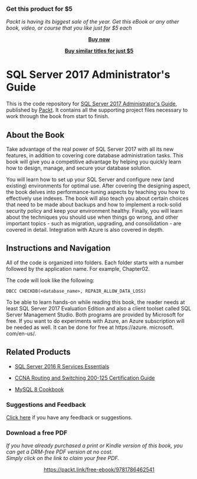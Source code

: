 
### Get this product for $5

<i>Packt is having its biggest sale of the year. Get this eBook or any other book, video, or course that you like just for $5 each</i>


<b><p align='center'>[Buy now](https://packt.link/9781786462541)</p></b>


<b><p align='center'>[Buy similar titles for just $5](https://subscription.packtpub.com/search)</p></b>


# SQL Server 2017 Administrator's Guide
This is the code repository for [SQL Server 2017 Administrator's Guide](https://www.packtpub.com/big-data-and-business-intelligence/sql-server-2017-administrators-guide?utm_source=github&utm_medium=repository&utm_campaign=9781786462541), published by [Packt](https://www.packtpub.com/?utm_source=github). It contains all the supporting project files necessary to work through the book from start to finish.
## About the Book
Take advantage of the real power of SQL Server 2017 with all its new features, in addition to covering core database administration tasks. This book will give you a competitive advantage by helping you quickly learn how to design, manage, and secure your database solution.

You will learn how to set up your SQL Server and configure new (and existing) environments for optimal use. After covering the designing aspect, the book delves into performance-tuning aspects by teaching you how to effectively use indexes. The book will also teach you about certain choices that need to be made about backups and how to implement a rock-solid security policy and keep your environment healthy. Finally, you will learn about the techniques you should use when things go wrong, and other important topics - such as migration, upgrading, and consolidation - are covered in detail. Integration with Azure is also covered in depth.

## Instructions and Navigation
All of the code is organized into folders. Each folder starts with a number followed by the application name. For example, Chapter02.



The code will look like the following:
```
DBCC CHECKDB(<database_name>, REPAIR_ALLOW_DATA_LOSS)
```

To be able to learn hands-on while reading this book, the reader needs at least SQL Server 2017 Evaluation Edition and also a client toolset called SQL Server Management Studio. Both programs are provided by Microsoft for free.
If you want to do experiments with Azure, an Azure subscription will be needed as well. It can be done for free at https://azure. microsoft. com/en-us/.

## Related Products
* [SQL Server 2016 R Services Essentials](https://www.packtpub.com/big-data-and-business-intelligence/sql-server-2016-r-services-essentials?utm_source=github&utm_medium=repository&utm_campaign=9781787283572)

* [CCNA Routing and Switching 200-125 Certification Guide](https://www.packtpub.com/networking-and-servers/ccna-routing-and-switching-200-125-certification-guide?utm_source=github&utm_medium=repository&utm_campaign=9781787127883)

* [MySQL 8 Cookbook](https://www.packtpub.com/big-data-and-business-intelligence/mysql-8-cookbook?utm_source=github&utm_medium=repository&utm_campaign=9781788395809)

### Suggestions and Feedback
[Click here](https://docs.google.com/forms/d/e/1FAIpQLSe5qwunkGf6PUvzPirPDtuy1Du5Rlzew23UBp2S-P3wB-GcwQ/viewform) if you have any feedback or suggestions.

### Download a free PDF

 <i>If you have already purchased a print or Kindle version of this book, you can get a DRM-free PDF version at no cost.<br>Simply click on the link to claim your free PDF.</i>
<p align="center"> <a href="https://packt.link/free-ebook/9781786462541">https://packt.link/free-ebook/9781786462541 </a> </p>